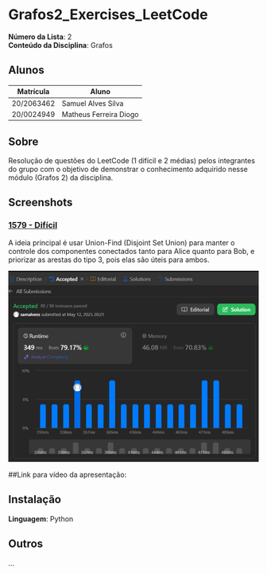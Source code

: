 # Grafos2_Exercises_LeetCode

**Número da Lista**: 2<br>
**Conteúdo da Disciplina**: Grafos <br>

## Alunos
|Matrícula | Aluno |
| -- | -- |
| 20/2063462 |  Samuel Alves Silva |
| 20/0024949  |  Matheus Ferreira Diogo |

## Sobre 
Resolução de questões do LeetCode (1 difícil e 2 médias) pelos integrantes do grupo com o objetivo de demonstrar o conhecimento adquirido nesse módulo (Grafos 2) da disciplina. 

## Screenshots
### [1579 - Difícil](https://leetcode.com/problems/remove-max-number-of-edges-to-keep-graph-fully-traversable/)
A ideia principal é usar Union-Find (Disjoint Set Union) para manter o controle dos componentes conectados tanto para Alice quanto para Bob, e priorizar as arestas do tipo 3, pois elas são úteis para ambos.

![785](/assets/1579.png)



##Link para vídeo da apresentação:


## Instalação 
**Linguagem**: Python<br>

## Outros 
...
